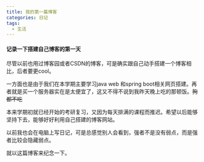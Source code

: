 ```yaml
---
title: 我的第一篇博客
categories: 日记
tags:
  - 生活
---
```




#### 记录一下搭建自己博客的第一天

尽管以前也用过博客园或者CSDN的博客，可是确实跟自己动手搭建一个博客相比，后者要更cool。

一方面也是由于我们在本学期主要学习java web 和spring boot相关网页搭建。再者就是买一个服务器实在是太便宜了，这又不得不说到我昨天晚上吃的那顿饭。~~狗都不吃~~

本来学期初就已经开始的考研复习，又因为每天排满的课程而推迟。希望以后能够坚持下去，能够好好利用自己搭建的博客网站。

以前我也会在电脑上写日记，可是总感觉别人会看到，强者不是没有弱点，而是强者比较会隐藏弱点。

就以这篇博客来纪念一下。

